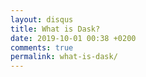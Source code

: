 ```yaml
---
layout: disqus
title: What is Dask?
date: 2019-10-01 00:38 +0200
comments: true
permalink: what-is-dask/
---
```

